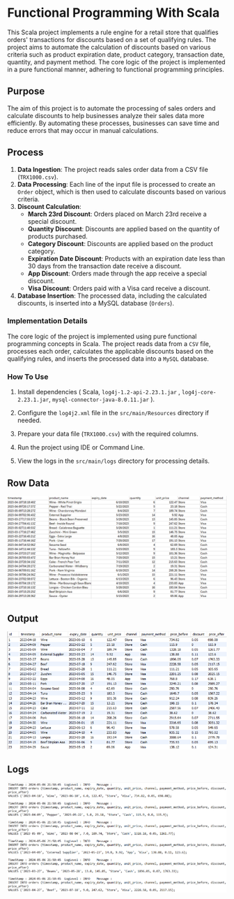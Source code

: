

# Functional Programming With Scala

This Scala project implements a rule engine for a retail store that qualifies orders' transactions for discounts based on a set of qualifying rules. The project aims to automate the calculation of discounts based on various criteria such as product expiration date, product category, transaction date, quantity, and payment method. The core logic of the project is implemented in a pure functional manner, adhering to functional programming principles.

## Purpose

The aim of this project is to automate the processing of sales orders and calculate discounts to help businesses analyze their sales data more efficiently. By automating these processes, businesses can save time and reduce errors that may occur in manual calculations.

## Process

1.  **Data Ingestion**: The project reads sales order data from a CSV file (`TRX1000.csv`).
2.  **Data Processing**: Each line of the input file is processed to create an `Order` object, which is then used to calculate discounts based on various criteria.
3.  **Discount Calculation**:
    -   **March 23rd Discount**: Orders placed on March 23rd receive a special discount.
    -   **Quantity Discount**: Discounts are applied based on the quantity of products purchased.
    -   **Category Discount**: Discounts are applied based on the product category.
    -   **Expiration Date Discount**: Products with an expiration date less than 30 days from the transaction date receive a discount.
    -   **App Discount**: Orders made through the app receive a special discount.
    -   **Visa Discount**: Orders paid with a Visa card receive a discount.
4.  **Database Insertion**: The processed data, including the calculated discounts, is inserted into a MySQL database (`Orders`).


### Implementation Details

The core logic of the project is implemented using pure functional programming concepts in Scala. The project reads data from a `CSV` file, processes each order, calculates the applicable discounts based on the qualifying rules, and inserts the processed data into a `MySQL` database.

### How To Use

    
1.  Install dependencies ( Scala, `log4j-1.2-api-2.23.1.jar` , `log4j-core-2.23.1.jar`, `mysql-connector-java-8.0.11.jar` ).
    
2.  Configure the `log4j2.xml` file in the `src/main/Resources` directory if needed.
    
3.  Prepare your data file (`TRX1000.csv`) with the required columns.  
   
4.  Run the project using IDE or Command Line.    
       
5.  View the logs in the `src/main/logs` directory for processing details.

## Row Data
![Row Data](Images/row_data.png)


## Output 
![Output](Images/output.png)


## Logs
![logs](Images/logs.png)

